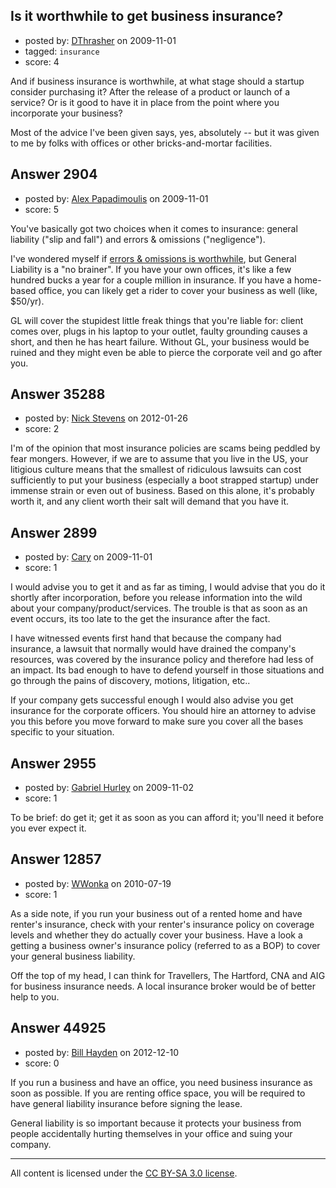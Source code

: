 ## Is it worthwhile to get business insurance?

- posted by: [DThrasher](https://stackexchange.com/users/-1/326-dthrasher) on 2009-11-01
- tagged: `insurance`
- score: 4

And if business insurance is worthwhile, at what stage should a startup consider purchasing it? After the release of a product or launch of a service? Or is it good to have it in place from the point where you incorporate your business?

Most of the advice I've been given says, yes, absolutely -- but it was given to me by folks with offices or other bricks-and-mortar facilities.


## Answer 2904

- posted by: [Alex Papadimoulis](https://stackexchange.com/users/-1/123-alex-papadimoulis) on 2009-11-01
- score: 5

You've basically got two choices when it comes to insurance: general liability ("slip and fall") and errors & omissions ("negligence").

I've wondered myself if [errors & omissions is worthwhile](http://answers.onstartups.com/questions/260/errors-and-omissions-insurance), but General Liability is a "no brainer". If you have your own offices, it's like a few hundred bucks a year for a couple million in insurance. If you have a home-based office, you can likely get a rider to cover your business as well (like, $50/yr).

GL will cover the stupidest little freak things that you're liable for: client comes over, plugs in his laptop to your outlet, faulty grounding causes a short, and then he has heart failure. Without GL, your business would be ruined and they might even be able to pierce the corporate veil and go after you.


## Answer 35288

- posted by: [Nick Stevens](https://stackexchange.com/users/-1/15902-nick-stevens) on 2012-01-26
- score: 2

I'm of the opinion that most insurance policies are scams being peddled by fear mongers. However, if we are to assume that you live in the US, your litigious culture means that the smallest of ridiculous lawsuits can cost sufficiently to put your business (especially a boot strapped startup) under immense strain or even out of business. Based on this alone, it's probably worth it, and any client worth their salt will demand that you have it.




## Answer 2899

- posted by: [Cary](https://stackexchange.com/users/-1/937-cary) on 2009-11-01
- score: 1

I would advise you to get it and as far as timing, I would advise that you do it shortly after incorporation, before you release information into the wild about your company/product/services.  The trouble is that as soon as an event occurs, its too late to the get the insurance after the fact.

I have witnessed events first hand that because the company had insurance, a lawsuit that normally would have drained the company's resources, was covered by the insurance policy and therefore had less of an impact.  Its bad enough to have to defend yourself in those situations and go through the pains of discovery, motions, litigation, etc..

If your company gets successful enough I would also advise you get insurance for the corporate officers.  You should hire an attorney to advise you this before you move forward to make sure you cover all the bases specific to your situation.


## Answer 2955

- posted by: [Gabriel Hurley](https://stackexchange.com/users/-1/1005-gabriel-hurley) on 2009-11-02
- score: 1

To be brief: do get it; get it as soon as you can afford it; you'll need it before you ever expect it.


## Answer 12857

- posted by: [WWonka](https://stackexchange.com/users/-1/3857-wwonka) on 2010-07-19
- score: 1

As a side note, if you run your business out of a rented home and have renter's insurance, check with your renter's insurance policy on coverage levels and whether they do actually cover your business.  Have a look a getting a business owner's insurance policy (referred to as a BOP) to cover your general business liability.

Off the top of my head, I can think for Travellers, The Hartford, CNA and AIG for business insurance needs.  A local insurance broker would be of better help to you.


## Answer 44925

- posted by: [Bill Hayden](https://stackexchange.com/users/-1/22016-bill-hayden) on 2012-12-10
- score: 0

If you run a business and have an office, you need business insurance as soon as possible. If you are renting office space, you will be required to have general liability insurance before signing the lease. 

General liability is so important because it protects your business from people accidentally hurting themselves in your office and suing your company.



---

All content is licensed under the [CC BY-SA 3.0 license](https://creativecommons.org/licenses/by-sa/3.0/).
